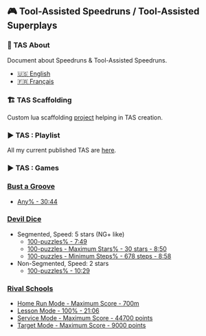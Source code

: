 ## 🎮 Tool-Assisted Speedruns / Tool-Assisted Superplays

### 📖 TAS About

Document about Speedruns & Tool-Assisted Speedruns.

- [🇺🇸 English](https://fullmoonissue.github.io/tas-about-en.pdf)
- [🇫🇷 Français](https://fullmoonissue.github.io/tas-about-fr.pdf)

### 🏗️ TAS Scaffolding

Custom lua scaffolding [project](https://github.com/fullmoonissue/tas-scaffolding) helping in TAS creation.

### ▶️ TAS : Playlist

All my current published TAS are [here](https://youtube.com/playlist?list=PLOritzM6b1Y_XC8kF1H1geVW2fAlfaBZA).

### ▶️ TAS : Games

### [Bust a Groove](https://en.wikipedia.org/wiki/Bust_a_Groove)

- [Any% - 30:44](https://www.youtube.com/watch?v=Kxq-E8L_lfY)

### [Devil Dice](https://en.wikipedia.org/wiki/Devil_Dice)

- Segmented, Speed: 5 stars (NG+ like)
  - [100-puzzles% - 7:49](https://www.youtube.com/watch?v=_7yKOdAjblM)
  - [100-puzzles - Maximum Stars% - 30 stars - 8:50](https://www.youtube.com/watch?v=LMxgXYxKpno)
  - [100-puzzles - Minimum Steps% - 678 steps - 8:58](https://www.youtube.com/watch?v=dPKOuuCzq54)
- Non-Segmented, Speed: 2 stars
  - [100-puzzles% - 10:29](https://www.youtube.com/watch?v=kPTkihZGlrY)

### [Rival Schools](https://en.wikipedia.org/wiki/Rival_Schools:_United_by_Fate)

- [Home Run Mode - Maximum Score - 700m](https://www.youtube.com/watch?v=tDp-lRBLIi8)
- [Lesson Mode - 100% - 21:06](https://www.youtube.com/watch?v=e1RWETgbzBQ)
- [Service Mode - Maximum Score - 44700 points](https://www.youtube.com/watch?v=reDowrCmnwY)
- [Target Mode - Maximum Score - 9000 points](https://www.youtube.com/watch?v=pKH3ChsgLFA)